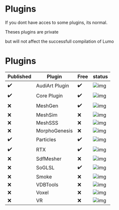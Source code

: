 # Plugins

If you dont have acces to some plugins, its normal.

Theses plugins are private

but will not affect the successfull compilation of Lumo

# Plugins 

| Published | Plugin | Free | status |
| - | - | - | - |
| :heavy_check_mark:  | AudiArt Plugin | :heavy_check_mark: | ![img](https://progress-bar.dev/10) |
| :heavy_check_mark:  | Core Plugin | :heavy_check_mark: | ![img](https://progress-bar.dev/60) |
| :x:  | MeshGen | :heavy_check_mark: | ![img](https://progress-bar.dev/60) |
| :x:  | MeshSim | :x: | ![img](https://progress-bar.dev/90) |
| :x:  | MeshSSS | :x: | ![img](https://progress-bar.dev/30) |
| :x:  | MorphoGenesis | :x: | ![img](https://progress-bar.dev/30) |
| :heavy_check_mark:  | Particles | :heavy_check_mark: | ![img](https://progress-bar.dev/50) |
| :heavy_check_mark:  | RTX | :heavy_check_mark: | ![img](https://progress-bar.dev/60) |
| :x:  | SdfMesher | :x: | ![img](https://progress-bar.dev/50) |
| :x:  | SoGLSL | :heavy_check_mark: | ![img](https://progress-bar.dev/30) |
| :x:  | Smoke | :x: | ![img](https://progress-bar.dev/30) |
| :x:  | VDBTools | :x: | ![img](https://progress-bar.dev/20) |
| :x:  | Voxel | :x: | ![img](https://progress-bar.dev/20) |
| :x:  | VR | :x: | ![img](https://progress-bar.dev/70) |

